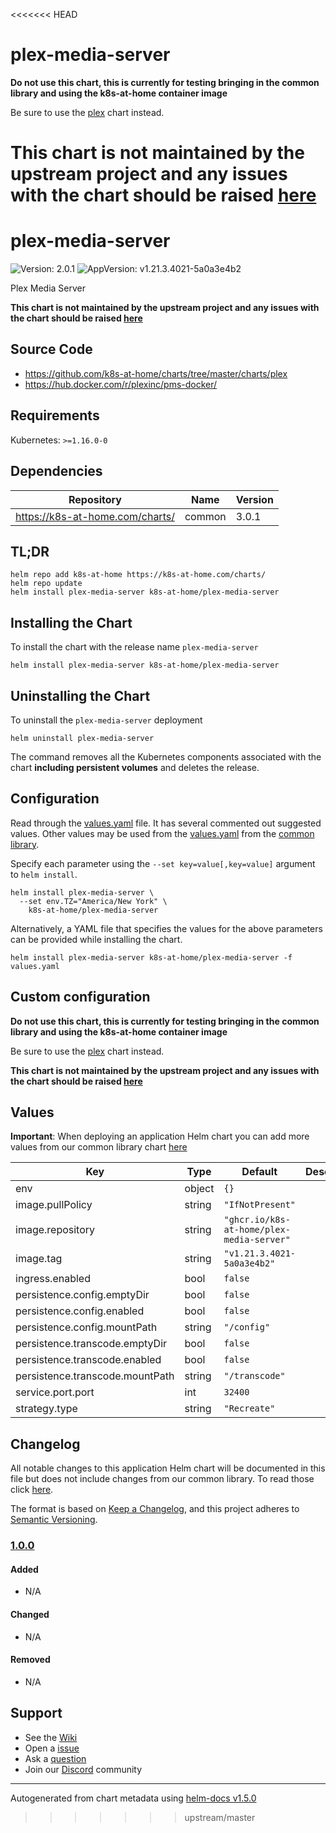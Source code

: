 <<<<<<< HEAD
# plex-media-server

**Do not use this chart, this is currently for testing bringing in the common library and using the k8s-at-home container image**

Be sure to use the [plex](https://github.com/k8s-at-home/charts/tree/master/charts/plex) chart instead.

**This chart is not maintained by the upstream project and any issues with the chart should be raised [here](https://github.com/k8s-at-home/charts/issues/new/choose)**
=======
# plex-media-server

![Version: 2.0.1](https://img.shields.io/badge/Version-2.0.1-informational?style=flat-square) ![AppVersion: v1.21.3.4021-5a0a3e4b2](https://img.shields.io/badge/AppVersion-v1.21.3.4021--5a0a3e4b2-informational?style=flat-square)

Plex Media Server

**This chart is not maintained by the upstream project and any issues with the chart should be raised [here](https://github.com/k8s-at-home/charts/issues/new/choose)**

## Source Code

* <https://github.com/k8s-at-home/charts/tree/master/charts/plex>
* <https://hub.docker.com/r/plexinc/pms-docker/>

## Requirements

Kubernetes: `>=1.16.0-0`

## Dependencies

| Repository | Name | Version |
|------------|------|---------|
| https://k8s-at-home.com/charts/ | common | 3.0.1 |

## TL;DR

```console
helm repo add k8s-at-home https://k8s-at-home.com/charts/
helm repo update
helm install plex-media-server k8s-at-home/plex-media-server
```

## Installing the Chart

To install the chart with the release name `plex-media-server`

```console
helm install plex-media-server k8s-at-home/plex-media-server
```

## Uninstalling the Chart

To uninstall the `plex-media-server` deployment

```console
helm uninstall plex-media-server
```

The command removes all the Kubernetes components associated with the chart **including persistent volumes** and deletes the release.

## Configuration

Read through the [values.yaml](./values.yaml) file. It has several commented out suggested values.
Other values may be used from the [values.yaml](../common/values.yaml) from the [common library](../common).

Specify each parameter using the `--set key=value[,key=value]` argument to `helm install`.

```console
helm install plex-media-server \
  --set env.TZ="America/New York" \
    k8s-at-home/plex-media-server
```

Alternatively, a YAML file that specifies the values for the above parameters can be provided while installing the chart.

```console
helm install plex-media-server k8s-at-home/plex-media-server -f values.yaml
```

## Custom configuration

**Do not use this chart, this is currently for testing bringing in the common library and using the k8s-at-home container image**

Be sure to use the [plex](https://github.com/k8s-at-home/charts/tree/master/charts/plex) chart instead.

**This chart is not maintained by the upstream project and any issues with the chart should be raised [here](https://github.com/k8s-at-home/charts/issues/new/choose)**

## Values

**Important**: When deploying an application Helm chart you can add more values from our common library chart [here](https://github.com/k8s-at-home/charts/tree/master/charts/common/)

| Key | Type | Default | Description |
|-----|------|---------|-------------|
| env | object | `{}` |  |
| image.pullPolicy | string | `"IfNotPresent"` |  |
| image.repository | string | `"ghcr.io/k8s-at-home/plex-media-server"` |  |
| image.tag | string | `"v1.21.3.4021-5a0a3e4b2"` |  |
| ingress.enabled | bool | `false` |  |
| persistence.config.emptyDir | bool | `false` |  |
| persistence.config.enabled | bool | `false` |  |
| persistence.config.mountPath | string | `"/config"` |  |
| persistence.transcode.emptyDir | bool | `false` |  |
| persistence.transcode.enabled | bool | `false` |  |
| persistence.transcode.mountPath | string | `"/transcode"` |  |
| service.port.port | int | `32400` |  |
| strategy.type | string | `"Recreate"` |  |

## Changelog

All notable changes to this application Helm chart will be documented in this file but does not include changes from our common library. To read those click [here](https://github.com/k8s-at-home/charts/tree/master/charts/common/README.md#Changelog).

The format is based on [Keep a Changelog](https://keepachangelog.com/en/1.0.0/), and this project adheres to [Semantic Versioning](https://semver.org/spec/v2.0.0.html).

### [1.0.0]

#### Added

- N/A

#### Changed

- N/A

#### Removed

- N/A

[1.0.0]: #1.0.0

## Support

- See the [Wiki](https://github.com/k8s-at-home/charts/wiki)
- Open a [issue](https://github.com/k8s-at-home/charts/issues/new/choose)
- Ask a [question](https://github.com/k8s-at-home/charts/discussions)
- Join our [Discord](https://discord.gg/sTMX7Vh) community

----------------------------------------------
Autogenerated from chart metadata using [helm-docs v1.5.0](https://github.com/norwoodj/helm-docs/releases/v1.5.0)
>>>>>>> upstream/master
